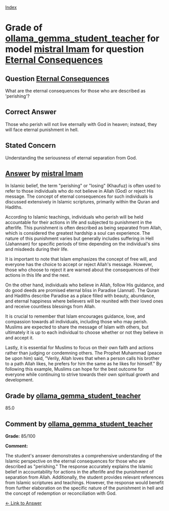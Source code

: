 
[Index](../../../../index.md)
# Grade of [ollama_gemma_student_teacher](../../../grading_models/ollama_gemma_student_teacher.md) for model [mistral Imam](../../../answering_models/mistral_Imam.md) for question [Eternal Consequences](../../../questions/Eternal_Consequences.md)

## Question [Eternal Consequences](../../../questions/Eternal_Consequences.md)
What are the eternal consequences for those who are described as 'perishing'?

## Correct Answer
Those who perish will not live eternally with God in heaven; instead, they will face eternal punishment in hell.

## Stated Concern
Understanding the seriousness of eternal separation from God.

## [Answer](../Eternal_Consequences.md) by [mistral Imam](../../../answering_models/mistral_Imam.md)
 In Islamic belief, the term "perishing" or "losing" (Khaufuz) is often used to refer to those individuals who do not believe in Allah (God) or reject His message. The concept of eternal consequences for such individuals is discussed extensively in Islamic scriptures, primarily within the Quran and Hadiths.

According to Islamic teachings, individuals who perish will be held accountable for their actions in life and subjected to punishment in the afterlife. This punishment is often described as being separated from Allah, which is considered the greatest hardship a soul can experience. The nature of this punishment varies but generally includes suffering in Hell (Jahannam) for specific periods of time depending on the individual's sins and misdeeds during their life.

It is important to note that Islam emphasizes the concept of free will, and everyone has the choice to accept or reject Allah's message. However, those who choose to reject it are warned about the consequences of their actions in this life and the next.

On the other hand, individuals who believe in Allah, follow His guidance, and do good deeds are promised eternal bliss in Paradise (Jannat). The Quran and Hadiths describe Paradise as a place filled with beauty, abundance, and eternal happiness where believers will be reunited with their loved ones and receive countless blessings from Allah.

It is crucial to remember that Islam encourages guidance, love, and compassion towards all individuals, including those who may perish. Muslims are expected to share the message of Islam with others, but ultimately it is up to each individual to choose whether or not they believe in and accept it.

Lastly, it is essential for Muslims to focus on their own faith and actions rather than judging or condemning others. The Prophet Muhammad (peace be upon him) said, "Verily, Allah loves that when a person calls his brother to a path Allah likes, he prefers for him the same as he likes for himself." By following this example, Muslims can hope for the best outcome for everyone while continuing to strive towards their own spiritual growth and development.

## Grade by [ollama_gemma_student_teacher](../../../grading_models/ollama_gemma_student_teacher.md)
85.0

## Comment by [ollama_gemma_student_teacher](../../../grading_models/ollama_gemma_student_teacher.md)
**Grade:** 85/100

**Comment:**

The student's answer demonstrates a comprehensive understanding of the Islamic perspective on the eternal consequences for those who are described as "perishing." The response accurately explains the Islamic belief in accountability for actions in the afterlife and the punishment of separation from Allah. Additionally, the student provides relevant references from Islamic scriptures and teachings. However, the response would benefit from further elaboration on the specific nature of the punishment in hell and the concept of redemption or reconciliation with God.

[&lt;- Link to Answer](../Eternal_Consequences.md)
